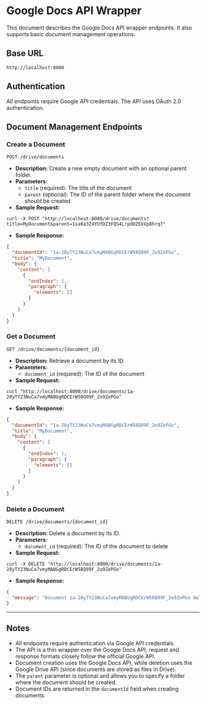 # Google Docs API Wrapper

This document describes the Google Docs API wrapper endpoints. It also supports basic document management operations.

## Base URL
```
http://localhost:8000
```

## Authentication
All endpoints require Google API credentials. The API uses OAuth 2.0 authentication.

## Document Management Endpoints

### Create a Document
```
POST /drive/documents
```
- **Description:** Create a new empty document with an optional parent folder.
- **Parameters:**
  - `title` (required): The title of the document
  - `parent` (optional): The ID of the parent folder where the document should be created
- **Sample Request:**
```
curl -X POST "http://localhost:8000/drive/documents?title=MyDocument&parent=1xa0a3Z4YUfDZ3FQS4LrpdOZEkVp8hrq7"
```
- **Sample Response:**
```json
{
  "documentId": "1a-28yTY23NuCa7vmyMABGgRDCErW58Q99F_2o9ZePGo",
  "title": "MyDocument",
  "body": {
    "content": [
      {
        "endIndex": 1,
        "paragraph": {
          "elements": []
        }
      }
    ]
  }
}
```

### Get a Document
```
GET /drive/documents/{document_id}
```
- **Description:** Retrieve a document by its ID.
- **Parameters:**
  - `document_id` (required): The ID of the document
- **Sample Request:**
```
curl "http://localhost:8000/drive/documents/1a-28yTY23NuCa7vmyMABGgRDCErW58Q99F_2o9ZePGo"
```
- **Sample Response:**
```json
{
  "documentId": "1a-28yTY23NuCa7vmyMABGgRDCErW58Q99F_2o9ZePGo",
  "title": "MyDocument",
  "body": {
    "content": [
      {
        "endIndex": 1,
        "paragraph": {
          "elements": []
        }
      }
    ]
  }
}
```

### Delete a Document
```
DELETE /drive/documents/{document_id}
```
- **Description:** Delete a document by its ID.
- **Parameters:**
  - `document_id` (required): The ID of the document to delete
- **Sample Request:**
```
curl -X DELETE "http://localhost:8000/drive/documents/1a-28yTY23NuCa7vmyMABGgRDCErW58Q99F_2o9ZePGo"
```
- **Sample Response:**
```json
{
  "message": "Document 1a-28yTY23NuCa7vmyMABGgRDCErW58Q99F_2o9ZePGo deleted successfully"
}
```

---

## Notes
- All endpoints require authentication via Google API credentials.
- The API is a thin wrapper over the Google Docs API; request and response formats closely follow the official Google API.
- Document creation uses the Google Docs API, while deletion uses the Google Drive API (since documents are stored as files in Drive).
- The `parent` parameter is optional and allows you to specify a folder where the document should be created.
- Document IDs are returned in the `documentId` field when creating documents. 
